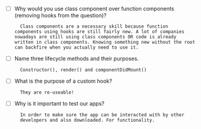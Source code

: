 - [ ] Why would you use class component over function components (removing hooks from the question)?

        Class components are a necessary skill because function components using hooks are still fairly new. A lot of companies nowadays are still using class components OR code is already written in class components. Knowing something new without the root can backfire when you actually need to use it.

- [ ] Name three lifecycle methods and their purposes.

        Constructor(), render() and componentDidMount()

- [ ] What is the purpose of a custom hook?

        They are re-useable!

- [ ] Why is it important to test our apps?

        In order to make sure the app can be interacted with by other
        developers and also downloaded. For functionality.